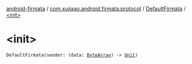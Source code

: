 [android-firmata](../../index.md) / [com.xujiaao.android.firmata.protocol](../index.md) / [DefaultFirmata](index.md) / [&lt;init&gt;](./-init-.md)

# &lt;init&gt;

`DefaultFirmata(sender: (data: `[`ByteArray`](https://kotlinlang.org/api/latest/jvm/stdlib/kotlin/-byte-array/index.html)`) -> `[`Unit`](https://kotlinlang.org/api/latest/jvm/stdlib/kotlin/-unit/index.html)`)`